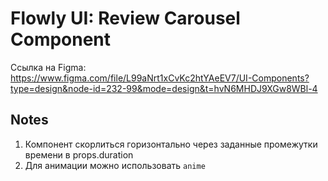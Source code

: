 # Flowly UI: Review Carousel Component

Ссылка на Figma: https://www.figma.com/file/L99aNrt1xCvKc2htYAeEV7/UI-Components?type=design&node-id=232-99&mode=design&t=hvN6MHDJ9XGw8WBl-4

## Notes

1. Компонент скорлиться горизонтально через заданные промежутки времени в props.duration
2. Для анимации можно использовать `anime`
